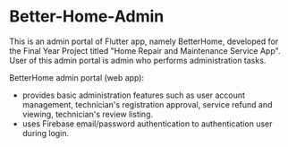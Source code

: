 # Better-Home-Admin

This is an admin portal of Flutter app, namely BetterHome, developed for the Final Year Project titled "Home Repair and Maintenance Service App". User of this admin portal is admin who performs administration tasks.

BetterHome admin portal (web app):
- provides basic administration features such as user account management, technician's registration approval, service refund and viewing, technician's review listing.
- uses Firebase email/password authentication to authentication user during login.